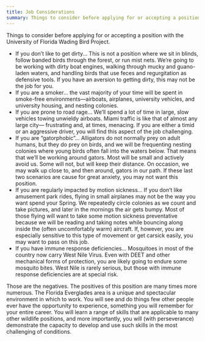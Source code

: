 ```yaml
---
title: Job Considerations
summary: Things to consider before applying for or accepting a position
---
```


Things to consider before applying for or accepting a position with the University of Florida Wading Bird Project.

* If you don’t like to get dirty... This is not a position where we sit in blinds,
follow banded birds through the forest, or run mist nets. We’re going to be
working with dirty boat engines, walking through mucky and guano-laden waters,
and handling birds that use feces and regurgitation as defensive tools. If you have
an aversion to getting dirty, this may not be the job for you.
* If you are a smoker... the vast majority of your time will be spent in
smoke-free environments—airboats, airplanes, university vehicles, and university
housing, and nesting colonies.
* If you are prone to road rage... We’ll spend a lot of time in large, slow vehicles
towing unwieldy airboats. Miami traffic is like that of almost any large city—
frustrating and, at times, menacing. If you are either a timid or an aggressive
driver, you will find this aspect of the job challenging.
* If you are “gatorphobic”... Alligators do not normally prey on adult humans, but
they do prey on birds, and we will be frequenting nesting colonies where young
birds often fall into the waters below. That means that we’ll be working around
gators. Most will be small and actively avoid us. Some will not, but will keep
their distance. On occasion, we may walk up close to, and then around, gators in
our path. If these last two scenarios are cause for great anxiety, you may not want
this position.
* If you are regularly impacted by motion sickness... If you don’t like amusement park
rides, flying in small airplanes may not be the way you want spend your Spring.
We repeatedly circle colonies as we count and take pictures, and later in the
mornings the air gets bumpy. Most of those flying will want to take some motion
sickness preventative because we will be reading and taking notes while bouncing
along inside the (often uncomfortably warm) aircraft. If, however, you are
especially sensitive to this type of movement or get carsick easily, you may want
to pass on this job.
* If you have immune response deficiencies... Mosquitoes in most of the country
now carry West Nile Virus. Even with DEET and other mechanical forms of
protection, you are likely going to endure some mosquito bites. West Nile is
rarely serious, but those with immune response deficiencies are at special risk.

Those are the negatives. The positives of this position are many times more numerous.
The Florida Everglades area is a unique and spectacular environment in which to work.
You will see and do things few other people ever have the opportunity to experience,
something you will remember for your entire career. You will learn a range of skills that
are applicable to many other wildlife positions, and more importantly, you will (with
perseverance) demonstrate the capacity to develop and use such skills in the most
challenging of conditions.